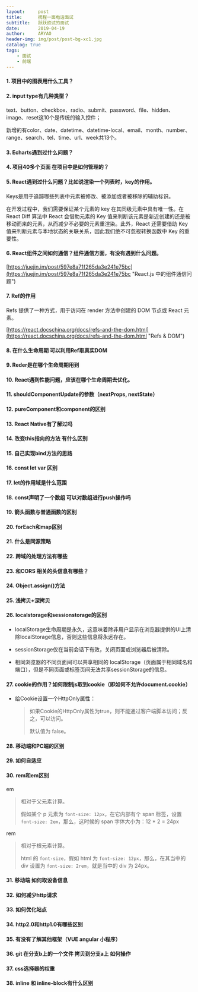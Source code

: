 ```yaml
---
layout:     post
title:      携程一面电话面试
subtitle:   跃跃欲试的面试
date:       2019-04-19
author:     ARYAO
header-img: img/post/post-bg-xc1.jpg
catalog: true
tags:
    - 面试
    - 前端
---
```


#### 1. 项目中的图表用什么工具？
#### 2. input type有几种类型？
text、button、checkbox、radio、submit、password、file、hidden、image、reset这10个是传统的输入控件；

新增的有color、date、datetime、datetime-local、email、month、number、range、search、tel、time、url、week共13个。

#### 3. Echarts遇到过什么问题？
#### 4. 项目40多个页面 在项目中是如何管理的？
#### 5. React遇到过什么问题？比如说渲染一个列表时，key的作用。
Keys是用于追踪哪些列表中元素被修改、被添加或者被移除的辅助标识。

在开发过程中，我们需要保证某个元素的 key 在其同级元素中具有唯一性。在 React Diff 算法中 React 会借助元素的 Key 值来判断该元素是新近创建的还是被移动而来的元素，从而减少不必要的元素重渲染。此外，React 还需要借助 Key 值来判断元素与本地状态的关联关系，因此我们绝不可忽视转换函数中 Key 的重要性。
#### 6. React组件之间如何通信？组件通信方面，有没有遇到什么问题。

[https://juejin.im/post/597e8a71f265da3e241e75bc](https://juejin.im/post/597e8a71f265da3e241e75bc "React.js 中的组件通信问题")
#### 7. Ref的作用
Refs 提供了一种方式，用于访问在 render 方法中创建的 DOM 节点或 React 元素。

[https://react.docschina.org/docs/refs-and-the-dom.html](https://react.docschina.org/docs/refs-and-the-dom.html "Refs & DOM")

#### 8. 在什么生命周期 可以利用Ref取真实DOM
#### 9. Reder是在哪个生命周期用到
#### 10. React遇到性能问题，应该在哪个生命周期去优化。
#### 11. shouldComponentUpdate的参数（nextProps, nextState）
#### 12. pureComponent和component的区别
#### 13. React Native有了解过吗
#### 14. 改变this指向的方法  有什么区别 
#### 15. 自己实现bind方法的思路
#### 16. const let var 区别
#### 17. let的作用域是什么范围
#### 18. const声明了一个数组 可以对数组进行push操作吗
#### 19. 箭头函数与普通函数的区别
#### 20. forEach和map区别
#### 21. 什么是同源策略
#### 22. 跨域的处理方法有哪些
#### 23. 和CORS 相关的头信息有哪些？
#### 24. Object.assign()方法
#### 25. 浅拷贝+深拷贝
#### 26. localstorage和sessionstorage的区别
- localStorage生命周期是永久，这意味着除非用户显示在浏览器提供的UI上清除localStorage信息，否则这些信息将永远存在。

- sessionStorage仅在当前会话下有效，关闭页面或浏览器后被清除。

- 相同浏览器的不同页面间可以共享相同的 localStorage（页面属于相同域名和端口），但是不同页面或标签页间无法共享sessionStorage的信息。

#### 27. cookie的作用？如何限制js取到cookie（即如何不允许document.cookie）
- 给Cookie设置一个HttpOnly属性：

	> 如果Cookie的HttpOnly属性为true，则不能通过客户端脚本访问；反之，可以访问。
	> 
	> 默认值为 false。
#### 28. 移动端和PC端的区别
#### 29. 如何自适应
#### 30. rem和em区别

em

> 相对于父元素计算。
> 
> 假如某个 p 元素为 `font-size: 12px`，在它内部有个 span 标签，设置 `font-size: 2em`，那么，这时候的 span 字体大小为：12 * 2 = 24px

rem
	
> 相对于根元素计算。
> 
> html 的 `font-size`，假如 html 为 `font-size: 12px`，那么，在其当中的 div 设置为 `font-size: 2rem`，就是当中的 div 为 24px。
#### 31. 移动端 如何取设备信息
#### 32. 如何减少http请求
#### 33. 如何优化站点
#### 34. http2.0和http1.0有哪些区别
#### 35. 有没有了解其他框架（VUE angular 小程序）
#### 36. git 在分支b上的一个文件 拷贝到分支a上 如何操作
#### 37. css选择器的权重
#### 38. inline 和 inline-block有什么区别
